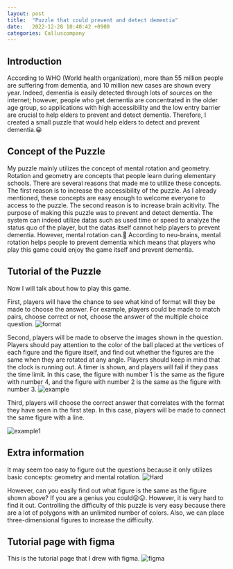 ```yaml
---
layout: post
title:  "Puzzle that could prevent and detect dementia"
date:   2022-12-28 10:40:42 +0900
categories: Calluscompany
---
```


## Introduction

According to WHO (World health organization), more than 55 million people are suffering from dementia, and 10 million new cases are shown every year. Indeed, dementia is easily detected through lots of sources on the internet; however, people who get dementia are concentrated in the older age group, so applications with high accessibility and the low entry barrier are crucial to help elders to prevent and detect dementia. Therefore, I created a small puzzle that would help elders to detect and prevent dementia.😀

## Concept of the Puzzle

My puzzle mainly utilizes the concept of mental rotation and geometry. Rotation and geometry are concepts that people learn during elementary schools. There are several reasons that made me to utilize these concepts. The first reason is to increase the accessibility of the puzzle. As I already mentioned, these concepts are easy enough to welcome everyone to access to the puzzle. The second reason is to increase brain acitivity. The purpose of making this puzzle was to prevent and detect dementia. The system can indeed utilize datas such as used time or speed to analyze the status quo of the player, but the datas itself cannot help players to prevent dementia. However, mental rotation can.🤗 According to neu-brains, mental rotation helps people to prevent dementia which means that players who play this game could enjoy the game itself and prevent dementia.

## Tutorial of the Puzzle

Now I will talk about how to play this game.

First, players will have the chance to see what kind of format will they be made to choose the answer. For example, players could be made to match pairs, choose correct or not, choose the answer of the multiple choice question.
![format](https://res.cloudinary.com/dgq2zzviv/image/upload/v1672228677/Screenshot_2022-12-28_205749_oojgmi.png)

Second, players will be made to observe the images shown in the question. Players should pay attention to the color of the ball placed at the vertices of each figure and the figure itself, and find out whether the figures are the same when they are rotated at any angle. Players should keep in mind that the clock is running out. A timer is shown, and players will fail if they pass the time limit. In this case, the figure with number 1 is the same as the figure with number 4, and the figure with number 2 is the same as the figure with number 3.
![example](https://res.cloudinary.com/dgq2zzviv/image/upload/v1672230200/Screenshot_2022-12-28_212231_zitsav.png)

Third, players will choose the correct answer that correlates with the format they have seen in the first step. In this case, players will be made to connect the same figure with a line.

![example1](https://res.cloudinary.com/dgq2zzviv/image/upload/v1672230406/%EA%B7%B8%EB%A6%BC1_sdq9sd.png)

## Extra information

It may seem too easy to figure out the questions because it only utilizes basic concepts: geometry and mental rotation.
![Hard](https://res.cloudinary.com/dgq2zzviv/image/upload/v1672231477/Screenshot_2022-12-28_214428_utocen.png)

However, can you easily find out what figure is the same as the figure shown above? If you are a genius you could😝😛. However, it is very hard to find it out. Controlling the difficulty of this puzzle is very easy because there are a lot of polygons with an unlimited number of colors. Also, we can place three-dimensional figures to increase the difficulty.

## Tutorial page with figma

This is the tutorial page that I drew with figma.
![figma](https://res.cloudinary.com/dgq2zzviv/image/upload/v1672231934/Screenshot_2022-12-28_215201_qzs0hg.png)
